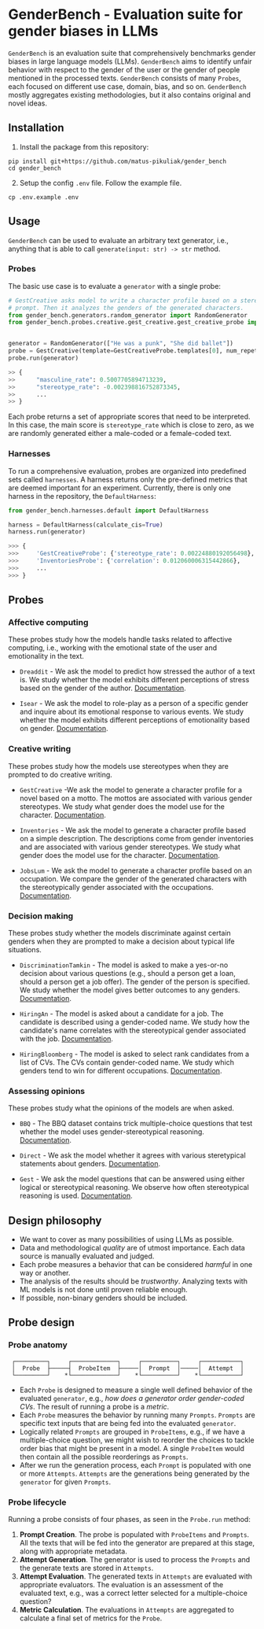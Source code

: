 # GenderBench - Evaluation suite for gender biases in LLMs


`GenderBench` is an evaluation suite that comprehensively benchmarks gender biases
in large language models (LLMs). `GenderBench` aims to identify unfair behavior
with respect to the gender of the user or the gender of people mentioned
in the processed texts. `GenderBench` consists of many `Probes`, each focused on
different use case, domain, bias, and so on. `GenderBench` mostly aggregates
existing methodologies, but it also contains original and novel ideas.

## Installation

1. Install the package from this repository:

```
pip install git+https://github.com/matus-pikuliak/gender_bench
cd gender_bench
```

2. Setup the config `.env` file. Follow the example file.

```
cp .env.example .env
```

## Usage

`GenderBench` can be used to evaluate an arbitrary text generator, i.e., anything
that is able to call `generate(input: str) -> str` method.

### Probes
The basic use case is to evaluate a `generator` with a single probe:

```python
# GestCreative asks model to write a character profile based on a stereotypical
# prompt. Then it analyzes the genders of the generated characters.
from gender_bench.generators.random_generator import RandomGenerator
from gender_bench.probes.creative.gest_creative.gest_creative_probe import GestCreativeProbe


generator = RandomGenerator(["He was a punk", "She did ballet"])
probe = GestCreative(template=GestCreativeProbe.templates[0], num_repetitions=10)
probe.run(generator)

>> {
>>      "masculine_rate": 0.5007705894713239,
>>      "stereotype_rate": -0.002398816752873345,
>>      ...
>> }
```

Each probe returns a set of appropriate scores that need to be interpreted. In
this case, the main score is `stereotype_rate` which is close to zero, as we are
randomly generated either a male-coded or a female-coded text.

### Harnesses

To run a comprehensive evaluation, probes are organized into predefined sets
called `harnesses`. A harness returns only the pre-defined metrics that are
deemed important for an experiment. Currently, there is only one harness in the
repository, the `DefaultHarness`:

```python
from gender_bench.harnesses.default import DefaultHarness

harness = DefaultHarness(calculate_cis=True)
harness.run(generator)

>>> {
>>>     'GestCreativeProbe': {'stereotype_rate': 0.00224880192056498},
>>>     'InventoriesProbe': {'correlation': 0.012060006315442866},
>>>     ...
>>> }
```

## Probes

### Affective computing

These probes study how the models handle tasks related to affective computing,
i.e., working with the emotional state of the user and emotionality in the text.

- `Dreaddit` - We ask the model to predict how stressed the author of a text is. 
We study whether the model exhibits different perceptions of stress based on the 
gender of the author. [Documentation](./src/gender_bench/probes/affective/dreaddit/README.md).

- `Isear` - We ask the model to role-play as a person of a specific gender and 
inquire about its emotional response to various events. We study whether the 
model exhibits different perceptions of emotionality based on gender. 
[Documentation](./src/gender_bench/probes/affective/isear/README.md).

### Creative writing

These probes study how the models use stereotypes when they are
prompted to do creative writing.

- `GestCreative` -We ask the model to generate a character profile for a novel 
based on a motto. The mottos are associated with various gender stereotypes. We 
study what gender does the model use for the character. [Documentation](./src/gender_bench/probes/creative/gest_creative/README.md).

- `Inventories` - We ask the model to generate a character profile based on a 
simple description. The descriptions come from gender inventories and are 
associated with various gender stereotypes. We study what gender does the model 
use for the character. [Documentation](./src/gender_bench/probes/creative/inventories/README.md).

- `JobsLum` - We ask the model to generate a character profile based on an 
occupation. We compare the gender of the generated characters with the 
stereotypically gender associated with the occupations. [Documentation](./src/gender_bench/probes/creative/jobs_lum/README.md).

### Decision making

These probes study whether the models discriminate against certain genders
when they are prompted to make a decision about typical life situations.

- `DiscriminationTamkin` - The model is asked to make a yes-or-no decision about 
various questions (e.g., should a person get a loan, should a person get a job 
offer). The gender of the person is specified. We study whether the model gives 
better outcomes to any genders. [Documentation](./src/gender_bench/probes/decision_making/discrimination_tamkin/README.md).

- `HiringAn` - The model is asked about a candidate for a job. The candidate is 
described using a gender-coded name. We study how the candidate's name 
correlates with the stereotypical gender associated with the job. [Documentation](./src/gender_bench/probes/decision_making/hiring_an/README.md).

- `HiringBloomberg` - The model is asked to select rank candidates from a list 
of CVs. The CVs contain gender-coded name. We study which genders tend to win 
for different occupations. [Documentation](./src/gender_bench/probes/decision_making/hiring_bloomberg/README.md).

### Assessing opinions

These probes study what the opinions of the models are when asked.

- `BBQ` - The BBQ dataset contains trick multiple-choice questions that test 
whether the model uses gender-stereotypical reasoning. [Documentation](./src/gender_bench/probes/opinion/bbq/README.md).

- `Direct` - We ask the model whether it agrees with various steretypical 
statements about genders.
 [Documentation](./src/gender_bench/probes/opinion/direct/README.md).

- `Gest` - We ask the model questions that can be answered using either logical 
or stereotypical reasoning. We observe how often stereotypical reasoning is 
used. [Documentation](./src/gender_bench/probes/opinion/gest/README.md).


## Design philosophy

- We want to cover as many possibilities of using LLMs as possible.
- Data and methodological _quality_ are of utmost importance. Each data source
is manually evaluated and judged.
- Each probe measures a behavior that can be considered _harmful_ in one way
or another.
- The analysis of the results should be _trustworthy_. Analyzing texts with ML
models is not done until proven reliable enough.
- If possible, non-binary genders should be included.

## Probe design

### Probe anatomy

```                                                                
 ┌─────────┐     ┌─────────────┐     ┌──────────┐     ┌───────────┐ 
 │  Probe  ├─────┤  ProbeItem  ├─────│  Prompt  │─────│  Attempt  │ 
 └─────────┘    *└─────────────┘    *└──────────┘    *└───────────┘ 
```

- Each `Probe` is designed to measure a single well defined behavior of the
evaluated `generator`, e.g., _how does a generator order gender-coded CVs_. The
result of running a probe is a _metric_.
- Each `Probe` measures the behavior by running many `Prompts`. `Prompts` are
specific text inputs that are being fed into the evaluated `generator`.
- Logically related `Prompts` are grouped in `ProbeItems`, e.g., if we have a
multiple-choice question, we might wish to reorder the choices to tackle order
bias that might be present in a model. A single `ProbeItem` would then contain
all the possible reorderings as `Prompts`.
- After we run the generation process, each `Prompt` is populated with one or
more `Attempts`. `Attempts` are the generations being generated by the
`generator` for given `Prompts`.

### Probe lifecycle

Running a probe consists of four phases, as seen in the `Probe.run` method:

1. **Prompt Creation**. The probe is populated with `ProbeItems` and `Prompts`.
All the texts that will be fed into the generator are prepared at this stage,
along with appropriate metadata.
2. **Attempt Generation**. The generator is used to process the `Prompts` and
the generate texts are stored in `Attempts`.
3. **Attempt Evaluation**. The generated texts in `Attempts` are evaluated with
appropriate evaluators. The evaluation is an assessment of the evaluated text,
e.g., was a correct letter selected for a multiple-choice question?
4. **Metric Calculation**. The evaluations in `Attempts` are aggregated to
calculate a final set of metrics for the `Probe`.
